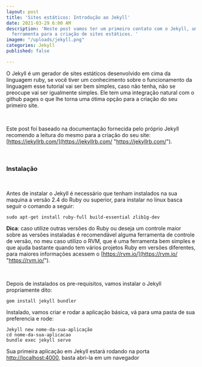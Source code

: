 ```yaml
---
layout: post
title: 'Sites estáticos: Introdução ao Jekyll'
date: 2021-03-29 6:00 AM
description: 'Neste post vamos ter um primeiro contato com o Jekyll, uma excelente
  ferramenta para a criação de sites estáticos. '
imagem: "/uploads/jekyll.png"
categories: Jekyll
published: false

---
```

O Jekyll é um gerador de sites estáticos desenvolvido em cima da linguagem ruby, se você tiver um conhecimento sobre o funcionamento da linguagem esse tutorial vai ser bem simples, caso não tenha, não se preocupe vai ser igualmente simples. Ele tem uma integração natural com o github pages o que lhe torna uma ótima  opção para a criação do seu primeiro site.

<br>

Este post foi baseado na documentação fornecida pelo próprio Jekyll recomendo a leitura do mesmo para a criação do seu site: [https://jekyllrb.com/](https://jekyllrb.com/ "https://jekyllrb.com/").

<br>

### Instalação

<br>

Antes de instalar o Jekyll é necessário que tenham instalados na sua  maquina a versão 2.4 do Ruby ou superior, para instalar no linux basca seguir o comando a seguir:

    sudo apt-get install ruby-full build-essential zlib1g-dev

**Dica**:  caso utilize outras versões do Ruby ou deseja um controle maior sobre as versões instaladas é recomendável alguma ferramenta de controle de versão, no meu caso utilizo o RVM, que é uma ferramenta bem simples e que ajuda bastante quando tem vários projetos Ruby em versões diferentes, para maiores informações acessem o [https://rvm.io/](https://rvm.io/ "https://rvm.io/").

<br>

Depois de instalados os pre-requisitos, vamos instalar o Jekyll propriamente dito:

    gem install jekyll bundler

Instalado, vamos criar e rodar a aplicação básica, vá para uma pasta de sua preferencia e rode: 

    Jekyll new nome-da-sua-aplicação
    cd nome-da-sua-aplicacao
    bundle exec jekyll serve

Sua primeira aplicação em Jekyll estará rodando na porta [http://localhost:4000](http://localhost:4000/), basta abri-la em um navegador